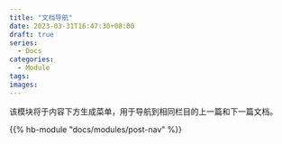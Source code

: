 ```yaml
---
title: "文档导航"
date: 2023-03-31T16:47:30+08:00
draft: true
series:
  - Docs
categories:
  - Module
tags:
images:
---
```


该模块将于内容下方生成菜单，用于导航到相同栏目的上一篇和下一篇文档。

<!--more-->

{{% hb-module "docs/modules/post-nav" %}}
